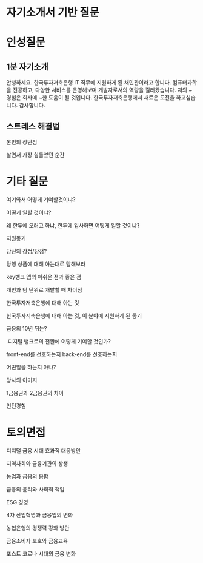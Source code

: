 # 자기소개서 기반 질문


# 인성질문

## 1분 자기소개
안녕하세요. 한국투자저축은행 IT 직무에 지원하게 된 채민관이라고 합니다. 컴퓨터과학을 전공하고, 다양한 서비스를 운영해보며 개발자로서의 역량을 길러왔습니다. 
저의 ~ 경험은 회사에 ~한 도움이 될 것입니다.
한국투자저축은행에서 새로운 도전을 하고싶습니다. 감사합니다.

## 스트레스 해결법

본인의 장단점

살면서 가장 힘들었던 순간
# 기타 질문
여기와서 어떻게 기여할것이냐?  

어떻게 일할 것이냐?

왜 한투에 오려고 하냐, 한투에 입사하면 어떻게 일할 것이냐?

지원동기

당신의 강점/장점?

당행 상품에 대해 아는대로 말해보라

key뱅크 앱의 아쉬운 점과 좋은 점  

개인과 팀 단위로 개발할 때 차이점  

한국투자저축은행에 대해 아는 것

한국투자저축은행에 대해 아는 것, 이 분야에 지원하게 된 동기

금융의 10년 뒤는?

.디지털 뱅크로의 전환에 어떻게 기여할 것인가?

front-end를 선호하는지 back-end를 선호하는지

어떤일을 하는지 아나?

당사의 이미지

1금융권과 2금융권의 차이

인턴경험

# 토의면접

디지털 금융 시대 효과적 대응방안

지역사회와 금융기관의 상생

농업과 금융의 융합

금융의 윤리와 사회적 책임

ESG 경영

4차 산업혁명과 금융업의 변화

농협은행의 경쟁력 강화 방안

금융소비자 보호와 금융교육

포스트 코로나 시대의 금융 변화
